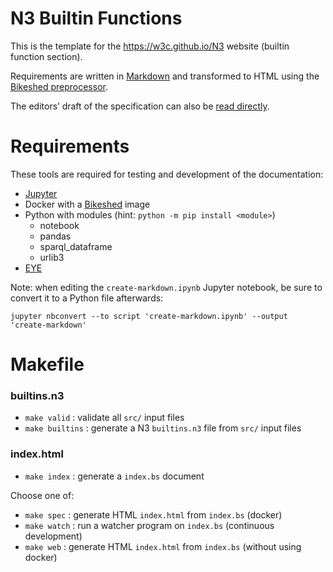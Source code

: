 # N3 Builtin Functions

This is the template for the https://w3c.github.io/N3 website (builtin function section).

Requirements are written in [Markdown](https://daringfireball.net/projects/markdown/) and transformed to HTML using the [Bikeshed preprocessor](https://tabatkins.github.io/bikeshed/).

The editors’ draft of the specification can also be [read directly](https://w3c-cg.github.io/n3Builtins/).

# Requirements

These tools are required for testing and development of the documentation:

- [Jupyter](https://jupyter.org)
- Docker with a [Bikeshed](https://github.com/netwerk-digitaal-erfgoed/bikeshed-docker) image
- Python with modules (hint: `python -m pip install <module>`)
  - notebook
  - pandas
  - sparql_dataframe
  - urlib3
- [EYE](https://github.com/eyereasoner/eye)

Note: when editing the `create-markdown.ipynb` Jupyter notebook, be sure to convert it to a Python file afterwards:
```
jupyter nbconvert --to script 'create-markdown.ipynb' --output 'create-markdown' 
```

# Makefile

### builtins.n3

- `make valid` : validate all `src/` input files
- `make builtins` : generate a N3 `builtins.n3` file from `src/` input files

### index.html

- `make index` : generate a `index.bs` document 
  
Choose one of:

- `make spec` : generate HTML `index.html` from `index.bs` (docker)
- `make watch` : run a watcher program on `index.bs` (continuous development)
- `make web` : generate HTML `index.html` from `index.bs` (without using docker)
